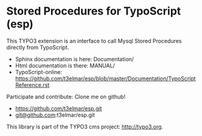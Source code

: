 Stored Procedures for TypoScript (esp)
======================================

This TYPO3 extension is an interface to call Mysql Stored Procedures directly from TypoScript.

 * Sphinx documentation is here: Documentation/
 * Html documentation is there: MANUAL/
 * TypoScript-online: https://github.com/t3elmar/esp/blob/master/Documentation/TypoScriptReference.rst

Participate and contribute: Clone me on github!

 * https://github.com/t3elmar/esp.git
 * git@github.com:t3elmar/esp.git

This library is part of the TYPO3 cms project: http://typo3.org.

